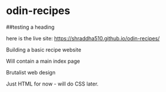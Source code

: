 # odin-recipes

##testing a heading  

here is the live site:
https://shraddha510.github.io/odin-recipes/

Building a basic recipe website  

Will contain a main index page  

Brutalist web design  

Just HTML for now - will do CSS later.  
